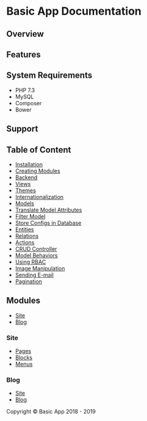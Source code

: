 # Basic App Documentation

## Overview

## Features

## System Requirements

 - PHP 7.3
 - MySQL
 - Composer
 - Bower

## Support

## Table of Content

 - [Installation](#)
 - [Creating Modules](#)
 - [Backend](#)
 - [Views](#)
 - [Themes](#)
 - [Internationalization](#)
 - [Models](#)
 - [Translate Model Attributes](#)
 - [Filter Model](#)
 - [Store Configs in Database](#) 
 - [Entities](#)
 - [Relations](#)
 - [Actions](#)
 - [CRUD Controller](#)
 - [Model Behaviors](#)
 - [Using RBAC](#)
 - [Image Manipulation](#)
 - [Sending E-mail](#)
 - [Pagination](#)
  
## Modules

- [Site](#)
- [Blog](#)

### Site

  - [Pages](#)
  - [Blocks](#)
  - [Menus](#)

### Blog

- [Site](#)
- [Blog](#)

Copyright &copy; Basic App 2018 - 2019